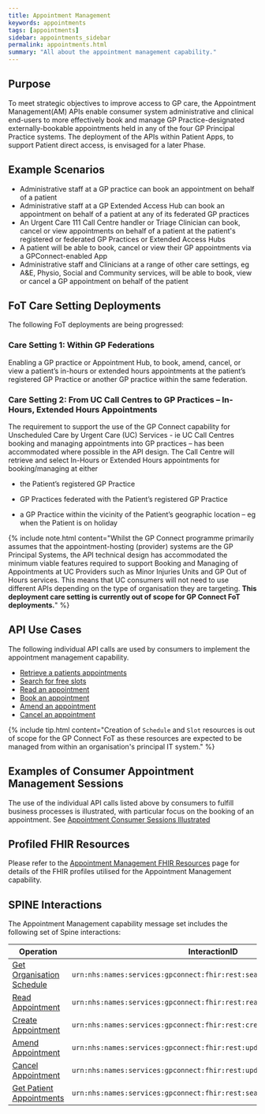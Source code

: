 ```yaml
---
title: Appointment Management
keywords: appointments
tags: [appointments]
sidebar: appointments_sidebar
permalink: appointments.html
summary: "All about the appointment management capability."
---
```


## Purpose ##

To meet strategic objectives to improve access to GP care, the Appointment Management(AM) APIs enable consumer system administrative and clinical end-users to more effectively book and manage GP Practice-designated externally-bookable appointments held in any of the four GP Principal Practice systems.  The deployment of the APIs within Patient Apps, to support Patient direct access, is envisaged for a later Phase.

## Example Scenarios ##

- Administrative staff at a GP practice can book an appointment on behalf of a patient
- Administrative staff at a GP Extended Access Hub can book an appointment on behalf of a patient at any of its federated GP practices 
- An Urgent Care 111 Call Centre handler or Triage Clinician can book, cancel or view appointments on behalf of a patient at the patient's registered or federated GP Practices or Extended Access Hubs
- A patient will be able to book, cancel or view their GP appointments via a GPConnect-enabled App
- Administrative staff and Clinicians at a range of other care settings, eg A&E, Physio, Social and Community services,  will be able to book, view or cancel a GP appointment on behalf of the patient

## FoT Care Setting Deployments  ##

The following FoT deployments are being progressed:

### Care Setting 1: Within GP Federations ###

Enabling a GP practice or Appointment Hub, to book, amend, cancel, or view a patient’s in-hours or extended hours appointments at the patient’s registered GP Practice or another GP practice within the same federation.  

### Care Setting 2: From UC Call Centres to GP Practices – In-Hours, Extended Hours Appointments ###
The requirement to support the use of the GP Connect capability for Unscheduled Care by Urgent Care (UC) Services - ie UC Call Centres booking and managing appointments into GP practices –  has been accommodated where possible in the API design. 
The Call Centre will retrieve and select In-Hours or Extended Hours appointments for booking/managing at either 

   - the Patient’s registered GP Practice

   - GP Practices federated with the Patient’s registered GP Practice

   - a GP Practice within the vicinity of the Patient’s geographic location – eg when the Patient is on holiday

{% include note.html content="Whilst the GP Connect programme primarily assumes that the appointment-hosting (provider) systems are the GP Principal Systems, the API technical design has accommodated the minimum viable features required to support Booking and Managing of Appointments at UC Providers such as Minor Injuries Units and GP Out of Hours services.  This means that UC consumers will not need to use different APIs depending on the type of organisation they are targeting.  **This deployment care setting is currently out of scope for GP Connect FoT deployments.**" %}  

## API Use Cases ##

The following individual API calls are used by consumers to implement the appointment management capability.

- [Retrieve a patients appointments](appointments_use_case_retrieve_a_patients_appointments.html)
- [Search for free slots](appointments_use_case_search_for_free_slots.html)
- [Read an appointment](appointments_use_case_read_an_appointment.html)
- [Book an appointment](appointments_use_case_book_an_appointment.html)
- [Amend an appointment](appointments_use_case_amend_an_appointment.html)
- [Cancel an appointment](appointments_use_case_cancel_an_appointment.html)

{% include tip.html content="Creation of `Schedule` and `Slot` resources is out of scope for the GP Connect FoT as these resources are expected to be managed from within an organisation's principal IT system." %}

## Examples of Consumer Appointment Management Sessions

The use of the individual API calls listed above by consumers to fulfill business processes is illustrated, with particular focus on the booking of an appointment.  See [Appointment Consumer Sessions Illustrated](appointments_consumer_sessions.html)

## Profiled FHIR Resources ##

Please refer to the [Appointment Management FHIR Resources](datalibraryappointment.html) page for details of the FHIR profiles utilised for the Appointment Management capability.

## SPINE Interactions ##

The Appointment Management capability message set includes the following set of Spine interactions:

| Operation                 | InteractionID             | 
|---------------------------|---------------------------| 
| [Get Organisation Schedule](appointments_use_case_search_for_free_slots.html) | `urn:nhs:names:services:gpconnect:fhir:rest:search:slot` |
| [Read Appointment](appointments_use_case_read_an_appointment.html)          | `urn:nhs:names:services:gpconnect:fhir:rest:read:appointment` |
| [Create Appointment](appointments_use_case_book_an_appointment.html)        | `urn:nhs:names:services:gpconnect:fhir:rest:create:appointment` |
| [Amend Appointment](appointments_use_case_amend_an_appointment.html)         | `urn:nhs:names:services:gpconnect:fhir:rest:update:appointment` |
| [Cancel Appointment](appointments_use_case_cancel_an_appointment.html)        | `urn:nhs:names:services:gpconnect:fhir:rest:update:appointment` |
| [Get Patient Appointments](appointments_use_case_retrieve_a_patients_appointments.html)  | `urn:nhs:names:services:gpconnect:fhir:rest:search:patient_appointments` |
